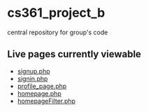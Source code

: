 cs361_project_b
===============

central repository for group's code

**Live pages currently viewable**
----
+ [signup.php](http://web.engr.oregonstate.edu/~osterbit/cs361/cs361_project_b/pages/signup.php)
+ [signin.php](http://web.engr.oregonstate.edu/~osterbit/cs361/cs361_project_b/pages/signin.php)
+ [profile_page.php](http://web.engr.oregonstate.edu/~osterbit/cs361/cs361_project_b/pages/profile_page.php)
+ [homepage.php](http://web.engr.oregonstate.edu/~osterbit/cs361/cs361_project_b/pages/homepage.php)
+ [homepageFilter.php](http://web.engr.oregonstate.edu/~osterbit/cs361/cs361_project_b/pages/homepageFilter.php)
